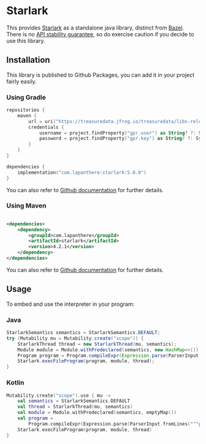 # Starlark

This provides [Starlark](https://github.com/bazelbuild/starlark#overview) as a standalone java library, distinct
from [Bazel](https://github.com/bazelbuild/bazel). There is
no [API stability guarantee](https://github.com/bazelbuild/bazel/issues/2367#issuecomment-778694264), so do exercise
caution if you decide to use this library.

## Installation

This library is published to Github Packages, you can add it in your project fairly easily.

### Using Gradle

```kotlin
repositories {
    maven {
        url = uri("https://treasuredata.jfrog.io/treasuredata/libs-release")
        credentials {
            username = project.findProperty("gpr.user") as String? ?: System.getenv("GITHUB_USERNAME")
            password = project.findProperty("gpr.key") as String? ?: System.getenv("GITHUB_TOKEN")
        }
    }
}

dependencies {
    implementation("com.lapanthere:starlark:5.0.0")
}
```

You can also refer
to [Github documentation](https://docs.github.com/en/packages/working-with-a-github-packages-registry/working-with-the-gradle-registry#using-a-published-package)
for further details.

### Using Maven

 ```xml

 <dependencies>
     <dependency>
         <groupId>com.lapanthere</groupId>
         <artifactId>starlark</artifactId>
         <version>4.2.1</version>
     </dependency>
 </dependencies>
 ```

You can also refer
to [Github documentation](https://docs.github.com/en/packages/working-with-a-github-packages-registry/working-with-the-apache-maven-registry#installing-a-package)
for further details.

## Usage

To embed and use the interpreter in your program:

### Java

```java
StarlarkSemantics semantics = StarlarkSemantics.DEFAULT;
try (Mutability mu = Mutability.create("scope")) {
    StarlarkThread thread = new StarlarkThread(mu, semantics);
    Module module = Module.withPredeclared(semantics, new HashMap<>());
    Program program = Program.compileExpr(Expression.parse(ParserInput.fromLines("print('hello')")), module, FileOptions.DEFAULT);
    Starlark.execFileProgram(program, module, thread);
}
```

### Kotlin

```kotlin
Mutability.create("scope").use { mu ->
    val semantics = StarlarkSemantics.DEFAULT
    val thread = StarlarkThread(mu, semantics)
    val module = Module.withPredeclared(semantics, emptyMap())
    val program =
        Program.compileExpr(Expression.parse(ParserInput.fromLines("""print("hello")""")), module, FileOptions.DEFAULT)
    Starlark.execFileProgram(program, module, thread)
}
```
